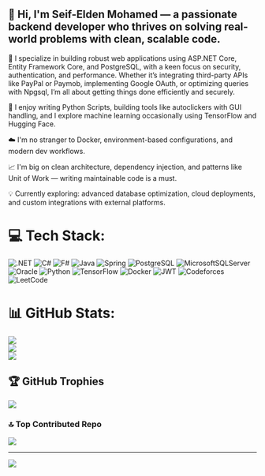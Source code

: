 
## 👋 Hi, I'm Seif-Elden Mohamed — a passionate backend developer who thrives on solving real-world problems with clean, scalable code.

🔧 I specialize in building robust web applications using ASP.NET Core, Entity Framework Core, and PostgreSQL, with a keen focus on security, authentication, and performance. Whether it’s integrating third-party APIs like PayPal or Paymob, implementing Google OAuth, or optimizing queries with Npgsql, I’m all about getting things done efficiently and securely.

🧪 I enjoy writing Python Scripts, building tools like autoclickers with GUI handling, and I explore machine learning occasionally using TensorFlow and Hugging Face.

☁️ I'm no stranger to Docker, environment-based configurations, and modern dev workflows.

📈 I'm big on clean architecture, dependency injection, and patterns like Unit of Work — writing maintainable code is a must.

💡 Currently exploring: advanced database optimization, cloud deployments, and custom integrations with external platforms.

# 💻 Tech Stack:
![.NET](https://img.shields.io/badge/.NET-512BD4?logo=dotnet&logoColor=white&style=for-the-badge)
![C#](https://img.shields.io/badge/C%23-239120?logo=c-sharp&logoColor=white&style=for-the-badge)
![F#](https://img.shields.io/badge/F%23-378BBA?logo=fsharp&logoColor=white&style=for-the-badge)
![Java](https://img.shields.io/badge/java-%23ED8B00.svg?style=for-the-badge&logo=openjdk&logoColor=white)
![Spring](https://img.shields.io/badge/spring-%236DB33F.svg?style=for-the-badge&logo=spring&logoColor=white)
![PostgreSQL](https://img.shields.io/badge/PostgreSQL-4169E1?logo=postgresql&logoColor=white&style=for-the-badge)
![MicrosoftSQLServer](https://img.shields.io/badge/Microsoft%20SQL%20Server-CC2927?style=for-the-badge&logo=microsoft%20sql%20server&logoColor=white)
![Oracle](https://img.shields.io/badge/Oracle-F80000?style=for-the-badge&logo=oracle&logoColor=white)
![Python](https://img.shields.io/badge/Python-3776AB?logo=python&logoColor=white&style=for-the-badge)
![TensorFlow](https://img.shields.io/badge/TensorFlow-FF6F00?logo=tensorflow&logoColor=white&style=for-the-badge)
![Docker](https://img.shields.io/badge/Docker-2496ED?logo=docker&logoColor=white&style=for-the-badge)
![JWT](https://img.shields.io/badge/JWT-black?style=for-the-badge&logo=JSON%20web%20tokens)
![Codeforces](https://img.shields.io/badge/Codeforces-445f9d?style=for-the-badge&logo=Codeforces&logoColor=white)
![LeetCode](https://img.shields.io/badge/LeetCode-000000?style=for-the-badge&logo=LeetCode&logoColor=#d16c06)


# 📊 GitHub Stats:
![](https://github-readme-stats.vercel.app/api?username=SeifMohamed55&theme=dark&hide_border=false&include_all_commits=true&count_private=true)<br/>
![](https://nirzak-streak-stats.vercel.app/?user=SeifMohamed55&theme=dark&hide_border=false)<br/>
![](https://github-readme-stats.vercel.app/api/top-langs/?username=SeifMohamed55&theme=dark&hide_border=false&include_all_commits=true&count_private=true&layout=compact)

## 🏆 GitHub Trophies
![](https://github-profile-trophy.vercel.app/?username=SeifMohamed55&theme=radical&no-frame=true&no-bg=true&margin-w=4)

### 🔝 Top Contributed Repo
![](https://github-contributor-stats.vercel.app/api?username=SeifMohamed55&limit=5&theme=radical&combine_all_yearly_contributions=true)

---
[![](https://visitcount.itsvg.in/api?id=SeifMohamed55&icon=0&color=0)](https://visitcount.itsvg.in)

<!-- Proudly created with GPRM ( https://gprm.itsvg.in ) -->
